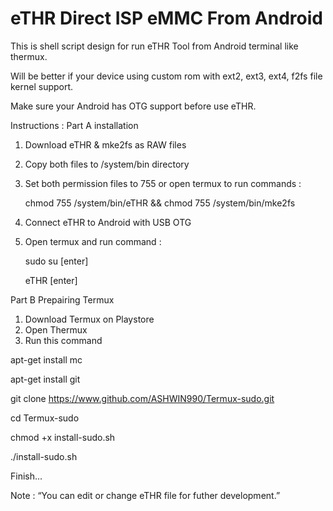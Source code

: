 # eTHR Direct ISP eMMC From Android
This is shell script design for run eTHR Tool from Android terminal like thermux.

Will be better if your device using custom rom with ext2, ext3, ext4, f2fs file kernel support.

Make sure your Android has OTG support before use eTHR.

Instructions :
Part A installation
1. Download eTHR & mke2fs as RAW files
2. Copy both files to /system/bin directory
3. Set both permission files to 755 or open termux to run commands :

   chmod 755 /system/bin/eTHR && chmod 755 /system/bin/mke2fs

4. Connect eTHR to Android with USB OTG
5. Open termux and run command :

   sudo su [enter]

   eTHR [enter]

Part B Prepairing Termux
1. Download Termux on Playstore
2. Open Thermux
3. Run this command

apt-get install mc

apt-get install git

git clone https://www.github.com/ASHWIN990/Termux-sudo.git

cd Termux-sudo

chmod +x install-sudo.sh

 ./install-sudo.sh

Finish...

Note :
“You can edit or change eTHR file for futher development.”
